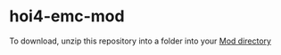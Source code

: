 # hoi4-emc-mod
To download, unzip this repository into a folder into your [Mod directory](https://hoi4.paradoxwikis.com/Mods#Installation)
